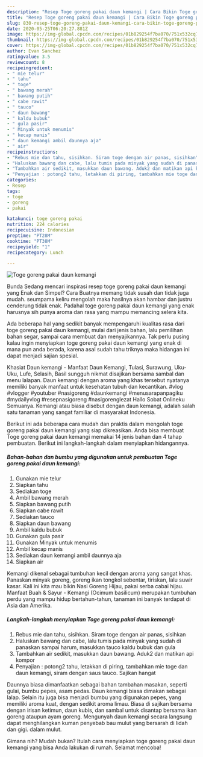 ```yaml
---
description: "Resep Toge goreng pakai daun kemangi | Cara Bikin Toge goreng pakai daun kemangi Yang Enak Dan Lezat"
title: "Resep Toge goreng pakai daun kemangi | Cara Bikin Toge goreng pakai daun kemangi Yang Enak Dan Lezat"
slug: 830-resep-toge-goreng-pakai-daun-kemangi-cara-bikin-toge-goreng-pakai-daun-kemangi-yang-enak-dan-lezat
date: 2020-05-25T06:20:27.881Z
image: https://img-global.cpcdn.com/recipes/01b829254f7ba070/751x532cq70/toge-goreng-pakai-daun-kemangi-foto-resep-utama.jpg
thumbnail: https://img-global.cpcdn.com/recipes/01b829254f7ba070/751x532cq70/toge-goreng-pakai-daun-kemangi-foto-resep-utama.jpg
cover: https://img-global.cpcdn.com/recipes/01b829254f7ba070/751x532cq70/toge-goreng-pakai-daun-kemangi-foto-resep-utama.jpg
author: Evan Sanchez
ratingvalue: 3.5
reviewcount: 8
recipeingredient:
- " mie telur"
- " tahu"
- " toge"
- " bawang merah"
- " bawang putih"
- " cabe rawit"
- " tauco"
- " daun bawang"
- " kaldu bubuk"
- " gula pasir"
- " Minyak untuk menumis"
- " kecap manis"
- " daun kemangi ambil daunnya aja"
- " air"
recipeinstructions:
- "Rebus mie dan tahu, sisihkan. Siram toge dengan air panas, sisihkan"
- "Haluskan bawang dan cabe, lalu tumis pada minyak yang sudah di panaskan sampai harum, masukkan tauco kaldu bubuk dan gula"
- "Tambahkan air sedikit, masukkan daun bawang. Aduk2 dan matikan api kompor"
- "Penyajian : potong2 tahu, letakkan di piring, tambahkan mie toge dan daun kemangi, siram dengan saus tauco. Sajikan hangat"
categories:
- Resep
tags:
- toge
- goreng
- pakai

katakunci: toge goreng pakai 
nutrition: 224 calories
recipecuisine: Indonesian
preptime: "PT28M"
cooktime: "PT38M"
recipeyield: "1"
recipecategory: Lunch

---
```



![Toge goreng pakai daun kemangi](https://img-global.cpcdn.com/recipes/01b829254f7ba070/751x532cq70/toge-goreng-pakai-daun-kemangi-foto-resep-utama.jpg)

Bunda Sedang mencari inspirasi resep toge goreng pakai daun kemangi yang Enak dan Simpel? Cara Buatnya memang tidak susah dan tidak juga mudah. seumpama keliru mengolah maka hasilnya akan hambar dan justru cenderung tidak enak. Padahal toge goreng pakai daun kemangi yang enak harusnya sih punya aroma dan rasa yang mampu memancing selera kita.

Ada beberapa hal yang sedikit banyak mempengaruhi kualitas rasa dari toge goreng pakai daun kemangi, mulai dari jenis bahan, lalu pemilihan bahan segar, sampai cara membuat dan menyajikannya. Tak perlu pusing kalau ingin menyiapkan toge goreng pakai daun kemangi yang enak di mana pun anda berada, karena asal sudah tahu triknya maka hidangan ini dapat menjadi sajian spesial.

Khasiat Daun kemangi - Manfaat Daun Kemangi, Tulasi, Surawung, Uku-Uku, Lufe, Selasih, Basil sungguh nikmat disajikan bersama sambal dan menu lalapan. Daun kemangi dengan aroma yang khas tersebut nyatanya memiliki banyak manfaat untuk kesehatan tubuh dan kecantikan. #vlog #vlogger #youtuber #nasigoreng #daunkemangi #menusarapanpagiku #mydailyvlog #resepnasigoreng #nasigorenglezat Hallo Sobat Onlineku Semuanya. Kemangi atau biasa disebut dengan daun kemangi, adalah salah satu tanaman yang sangat familiar di masyarakat Indonesia.


Berikut ini ada beberapa cara mudah dan praktis dalam mengolah toge goreng pakai daun kemangi yang siap dikreasikan. Anda bisa membuat Toge goreng pakai daun kemangi memakai 14 jenis bahan dan 4 tahap pembuatan. Berikut ini langkah-langkah dalam menyiapkan hidangannya.

<!--inarticleads1-->

##### Bahan-bahan dan bumbu yang digunakan untuk pembuatan Toge goreng pakai daun kemangi:

1. Gunakan  mie telur
1. Siapkan  tahu
1. Sediakan  toge
1. Ambil  bawang merah
1. Siapkan  bawang putih
1. Siapkan  cabe rawit
1. Sediakan  tauco
1. Siapkan  daun bawang
1. Ambil  kaldu bubuk
1. Gunakan  gula pasir
1. Gunakan  Minyak untuk menumis
1. Ambil  kecap manis
1. Sediakan  daun kemangi ambil daunnya aja
1. Siapkan  air


Kemangi dikenal sebagai tumbuhan kecil dengan aroma yang sangat khas. Panaskan minyak goreng, goreng ikan tongkol sebentar, tiriskan, lalu suwir kasar. Kali ini kita mau bikin Nasi Goreng Hijau, pakai serba cabai hijau. Manfaat Buah &amp; Sayur - Kemangi (Ocimum basilicum) merupakan tumbuhan perdu yang mampu hidup bertahun-tahun, tanaman ini banyak terdapat di Asia dan Amerika. 

<!--inarticleads2-->

##### Langkah-langkah menyiapkan Toge goreng pakai daun kemangi:

1. Rebus mie dan tahu, sisihkan. Siram toge dengan air panas, sisihkan
1. Haluskan bawang dan cabe, lalu tumis pada minyak yang sudah di panaskan sampai harum, masukkan tauco kaldu bubuk dan gula
1. Tambahkan air sedikit, masukkan daun bawang. Aduk2 dan matikan api kompor
1. Penyajian : potong2 tahu, letakkan di piring, tambahkan mie toge dan daun kemangi, siram dengan saus tauco. Sajikan hangat


Daunnya biasa dimanfaatkan sebagai bahan tambahan masakan, seperti gulai, bumbu pepes, asam pedas. Daun kemangi biasa dimakan sebagai lalap. Selain itu juga bisa menjadi bumbu yang digunakan pepes, yang memiliki aroma kuat, dengan sedikit aroma limau. Biasa di sajikan bersama dengan irisan ketimun, daun kubis, dan sambal untuk disantap bersama ikan goreng ataupun ayam goreng. Mengunyah daun kemangi secara langsung dapat menghilangkan kuman penyebab bau mulut yang bersarah di lidah dan gigi. dalam mulut. 

Gimana nih? Mudah bukan? Itulah cara menyiapkan toge goreng pakai daun kemangi yang bisa Anda lakukan di rumah. Selamat mencoba!
